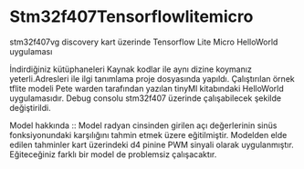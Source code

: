 # Stm32f407Tensorflowlitemicro
stm32f407vg discovery kart üzerinde Tensorflow Lite Micro HelloWorld  uygulaması

İndirdiğiniz kütüphaneleri Kaynak kodlar ile aynı dizine koymanız yeterli.Adresleri ile ilgi tanımlama proje dosyasında yapıldı. Çalıştırılan örnek tflite modeli Pete warden tarafından yazılan tinyMl kitabındaki HelloWorld uygulamasıdır. Debug consolu stm32f407 üzerinde çalışabilecek şekilde değiştirildi.

Model hakkında ::
Model radyan cinsinden girilen açı değerlerinin sinüs fonksiyonundaki karşılığını tahmin etmek üzere eğitilmiştir. Modelden elde edilen tahminler kart üzerindeki d4 pinine PWM sinyali olarak uygulanmıştır. Eğiteceğiniz farklı bir model de problemsiz çalışacaktır.
